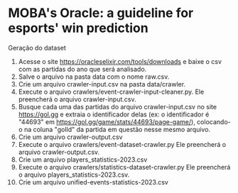 # MOBA's Oracle: a guideline for esports' win prediction

Geração do dataset

1. Acesse o site https://oracleselixir.com/tools/downloads e baixe o csv com as partidas do ano que será analisado.
2. Salve o arquivo na pasta data com o nome raw.csv.
3. Crie um arquivo crawler-input.csv na pasta data/crawler.
4. Execute o arquivo crawlers/event-crawler-input-cleaner.py. Ele preencherá o arquivo crawler-input.csv.
5. Busque cada uma das partidas do arquivo crawler-input.csv no site https://gol.gg e extraia o identificador delas (ex: o identificador é "44693" em https://gol.gg/game/stats/44693/page-game/), colocando-o na coluna "golId" da partida em questão nesse mesmo arquivo.
6. Crie um arquivo crawler-output.csv
7. Execute o arquivo crawlers/event-dataset-crawler.py Ele preencherá o arquivo crawler-output.csv.
8. Crie um arquivo players_statistics-2023.csv
9. Execute o arquivo crawlers/statistics-dataset-crawler.py Ele preencherá o arquivo players_statistics-2023.csv.
10. Crie um arquivo unified-events-statistics-2023.csv